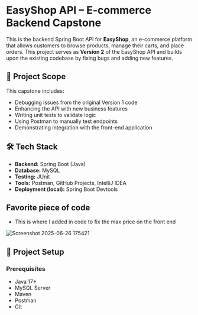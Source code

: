 # EasyShop API – E-commerce Backend Capstone

This is the backend Spring Boot API for **EasyShop**, an e-commerce platform that allows customers to browse products, manage their carts, and place orders. This project serves as **Version 2** of the EasyShop API and builds upon the existing codebase by fixing bugs and adding new features.

## 📌 Project Scope

This capstone includes:

- Debugging issues from the original Version 1 code
- Enhancing the API with new business features
- Writing unit tests to validate logic
- Using Postman to manually test endpoints
- Demonstrating integration with the front-end application

## 🛠 Tech Stack

- **Backend:** Spring Boot (Java)
- **Database:** MySQL
- **Testing:** JUnit
- **Tools:** Postman, GitHub Projects, IntelliJ IDEA
- **Deployment (local):** Spring Boot Devtools

## Favorite piece of code
- This is where I added in code to fix the max price on the front end


![Screenshot 2025-06-26 175421](https://github.com/user-attachments/assets/4a1c9edf-5000-4a18-9930-18796ea4808c)

## 📁 Project Setup

### Prerequisites

- Java 17+
- MySQL Server
- Maven
- Postman
- Git

